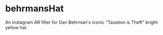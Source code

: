 # behrmansHat
An Instagram AR filter for Dan Behrman's iconic "Taxation is Theft" bright yellow hat.
